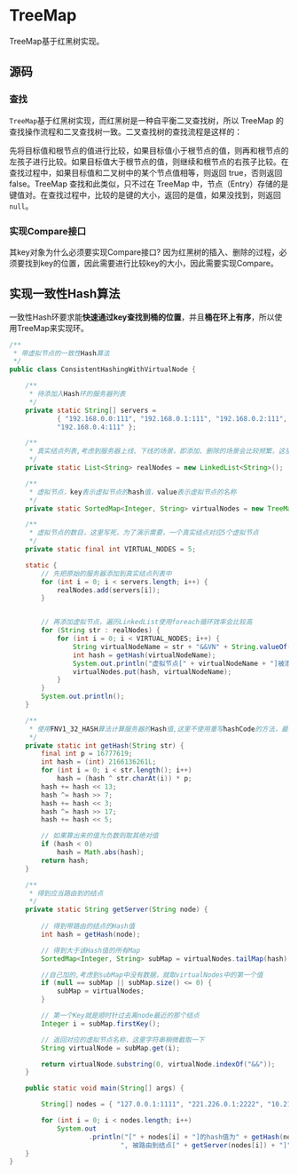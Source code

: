 # TreeMap

TreeMap基于红黑树实现。



## 源码



### 查找

`TreeMap`基于红黑树实现，而红黑树是一种自平衡二叉查找树，所以 TreeMap 的查找操作流程和二叉查找树一致。二叉查找树的查找流程是这样的：

先将目标值和根节点的值进行比较，如果目标值小于根节点的值，则再和根节点的左孩子进行比较。如果目标值大于根节点的值，则继续和根节点的右孩子比较。在查找过程中，如果目标值和二叉树中的某个节点值相等，则返回 true，否则返回 false。TreeMap 查找和此类似，只不过在 TreeMap 中，节点（Entry）存储的是键值对。在查找过程中，比较的是键的大小，返回的是值，如果没找到，则返回`null`。



### 实现Compare接口

其key对象为什么必须要实现Compare接口?  因为红黑树的插入、删除的过程，必须要找到key的位置，因此需要进行比较key的大小，因此需要实现Compare。





## 实现一致性Hash算法

一致性Hash环要求能**快速通过key查找到桶的位置**，并且**桶在环上有序**，所以使用TreeMap来实现环。

```java
/**
 * 带虚拟节点的一致性Hash算法
 */
public class ConsistentHashingWithVirtualNode {

    /**
     * 待添加入Hash环的服务器列表
     */
    private static String[] servers =
            { "192.168.0.0:111", "192.168.0.1:111", "192.168.0.2:111", "192.168.0.3:111",
            "192.168.0.4:111" };

    /**
     * 真实结点列表,考虑到服务器上线、下线的场景，即添加、删除的场景会比较频繁，这里使用LinkedList会更好
     */
    private static List<String> realNodes = new LinkedList<String>();

    /**
     * 虚拟节点，key表示虚拟节点的hash值，value表示虚拟节点的名称
     */
    private static SortedMap<Integer, String> virtualNodes = new TreeMap<Integer, String>();

    /**
     * 虚拟节点的数目，这里写死，为了演示需要，一个真实结点对应5个虚拟节点
     */
    private static final int VIRTUAL_NODES = 5;

    static {
        // 先把原始的服务器添加到真实结点列表中
        for (int i = 0; i < servers.length; i++) {
            realNodes.add(servers[i]);
        }


        // 再添加虚拟节点，遍历LinkedList使用foreach循环效率会比较高
        for (String str : realNodes) {
            for (int i = 0; i < VIRTUAL_NODES; i++) {
                String virtualNodeName = str + "&&VN" + String.valueOf(i);
                int hash = getHash(virtualNodeName);
                System.out.println("虚拟节点[" + virtualNodeName + "]被添加, hash值为" + hash);
                virtualNodes.put(hash, virtualNodeName);
            }
        }
        System.out.println();
    }

    /**
     * 使用FNV1_32_HASH算法计算服务器的Hash值,这里不使用重写hashCode的方法，最终效果没区别
     */
    private static int getHash(String str) {
        final int p = 16777619;
        int hash = (int) 2166136261L;
        for (int i = 0; i < str.length(); i++)
            hash = (hash ^ str.charAt(i)) * p;
        hash += hash << 13;
        hash ^= hash >> 7;
        hash += hash << 3;
        hash ^= hash >> 17;
        hash += hash << 5;

        // 如果算出来的值为负数则取其绝对值
        if (hash < 0)
            hash = Math.abs(hash);
        return hash;
    }

    /**
     * 得到应当路由到的结点
     */
    private static String getServer(String node) {
        
        // 得到带路由的结点的Hash值
        int hash = getHash(node);

        // 得到大于该Hash值的所有Map
        SortedMap<Integer, String> subMap = virtualNodes.tailMap(hash);

        //自己加的,考虑到subMap中没有数据，就取virtualNodes中的第一个值
        if (null == subMap || subMap.size() <= 0) {
            subMap = virtualNodes;
        }

        // 第一个Key就是顺时针过去离node最近的那个结点
        Integer i = subMap.firstKey();

        // 返回对应的虚拟节点名称，这里字符串稍微截取一下
        String virtualNode = subMap.get(i);

        return virtualNode.substring(0, virtualNode.indexOf("&&"));
    }

    public static void main(String[] args) {

        String[] nodes = { "127.0.0.1:1111", "221.226.0.1:2222", "10.211.0.1:3333", "223.213.34.67:2341" };

        for (int i = 0; i < nodes.length; i++)
            System.out
                    .println("[" + nodes[i] + "]的hash值为" + getHash(nodes[i]) +
                            ", 被路由到结点[" + getServer(nodes[i]) + "]");
    }
}
```

